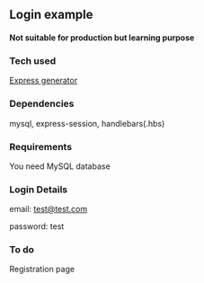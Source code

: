 ## Login example 
#### Not suitable for production but learning purpose

### Tech used
[Express generator](https://expressjs.com/en/starter/generator.html)

### Dependencies
mysql, express-session, handlebars(.hbs)

### Requirements 
You need MySQL database

### Login Details

email: test@test.com

password: test

### To do

Registration page
